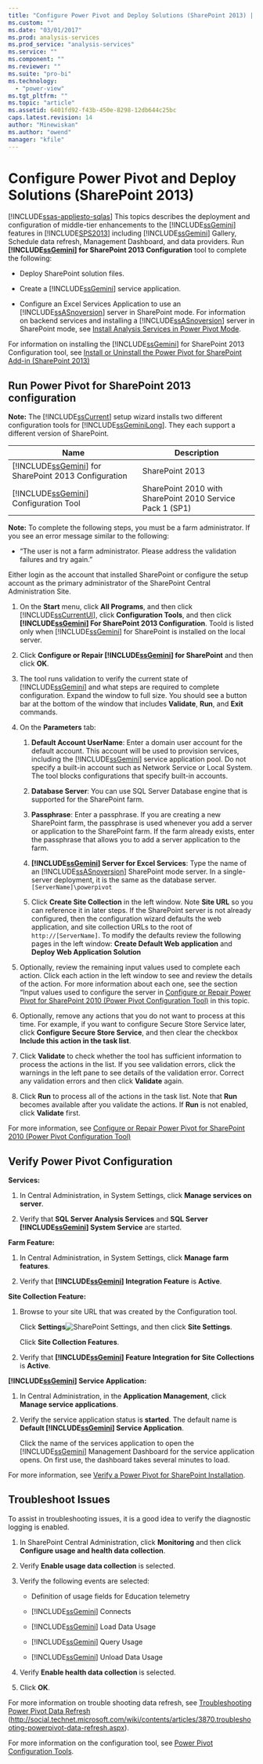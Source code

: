 ```yaml
---
title: "Configure Power Pivot and Deploy Solutions (SharePoint 2013) | Microsoft Docs"
ms.custom: ""
ms.date: "03/01/2017"
ms.prod: analysis-services
ms.prod_service: "analysis-services"
ms.service: ""
ms.component: ""
ms.reviewer: ""
ms.suite: "pro-bi"
ms.technology: 
  - "power-view"
ms.tgt_pltfrm: ""
ms.topic: "article"
ms.assetid: 6401fd92-f43b-450e-8298-12db644c25bc
caps.latest.revision: 14
author: "Minewiskan"
ms.author: "owend"
manager: "kfile"
---
```

# Configure Power Pivot and Deploy Solutions (SharePoint 2013)
[!INCLUDE[ssas-appliesto-sqlas](../../../includes/ssas-appliesto-sqlas.md)]
  This topics describes the deployment and configuration of middle-tier enhancements to the [!INCLUDE[ssGemini](../../../includes/ssgemini-md.md)] features in [!INCLUDE[SPS2013](../../../includes/sps2013-md.md)] including [!INCLUDE[ssGemini](../../../includes/ssgemini-md.md)] Gallery, Schedule data refresh, Management Dashboard, and data providers. Run **[!INCLUDE[ssGemini](../../../includes/ssgemini-md.md)] for SharePoint 2013 Configuration** tool to complete the following:  
  
-   Deploy SharePoint solution files.  
  
-   Create a [!INCLUDE[ssGemini](../../../includes/ssgemini-md.md)] service application.  
  
-   Configure an Excel Services Application to use an [!INCLUDE[ssASnoversion](../../../includes/ssasnoversion-md.md)] server in SharePoint mode. For information on backend services and installing a [!INCLUDE[ssASnoversion](../../../includes/ssasnoversion-md.md)] server in SharePoint mode, see [Install Analysis Services in Power Pivot Mode](../../../analysis-services/instances/install-windows/install-analysis-services-in-power-pivot-mode.md).  
  
 For information on installing the [!INCLUDE[ssGemini](../../../includes/ssgemini-md.md)] for SharePoint 2013 Configuration tool, see [Install or Uninstall the Power Pivot for SharePoint Add-in &#40;SharePoint 2013&#41;](../../../analysis-services/instances/install-windows/install-or-uninstall-the-power-pivot-for-sharepoint-add-in-sharepoint-2013.md)  
  
##  <a name="bkmk_run_configuration_tool"></a> Run Power Pivot for SharePoint 2013 configuration  
 **Note:** The [!INCLUDE[ssCurrent](../../../includes/sscurrent-md.md)] setup wizard installs two different configuration tools for [!INCLUDE[ssGeminiLong](../../../includes/ssgeminilong-md.md)]. They each support a different version of SharePoint.  
  
|Name|Description|  
|----------|-----------------|  
|[!INCLUDE[ssGemini](../../../includes/ssgemini-md.md)] for SharePoint 2013 Configuration|SharePoint 2013|  
|[!INCLUDE[ssGemini](../../../includes/ssgemini-md.md)] Configuration Tool|SharePoint 2010 with SharePoint 2010 Service Pack 1 (SP1)|  
  
 **Note:** To complete the following steps, you must be a farm administrator. If you see an error message similar to the following:  
  
-   “The user is not a farm administrator. Please address the validation failures and try again.”  
  
 Either login as the account that installed SharePoint or configure the setup account as the primary administrator of the SharePoint Central Administration Site.  
  
1.  On the **Start** menu, click **All Programs**, and then click [!INCLUDE[ssCurrentUI](../../../includes/sscurrentui-md.md)], click **Configuration Tools**, and then click **[!INCLUDE[ssGemini](../../../includes/ssgemini-md.md)] For SharePoint 2013 Configuration**. Toold is listed only when [!INCLUDE[ssGemini](../../../includes/ssgemini-md.md)] for SharePoint is installed on the local server.  
  
2.  Click **Configure or Repair [!INCLUDE[ssGemini](../../../includes/ssgemini-md.md)] for SharePoint** and then click **OK**.  
  
3.  The tool runs validation to verify the current state of [!INCLUDE[ssGemini](../../../includes/ssgemini-md.md)] and what steps are required to complete configuration. Expand the window to full size. You should see a button bar at the bottom of the window that includes **Validate**, **Run**, and **Exit** commands.  
  
4.  On the **Parameters** tab:  
  
    1.  **Default Account UserName**: Enter a domain user account for the default account. This account will be used to provision services, including the [!INCLUDE[ssGemini](../../../includes/ssgemini-md.md)] service application pool. Do not specify a built-in account such as Network Service or Local System. The tool blocks configurations that specify built-in accounts.  
  
    2.  **Database Server**: You can use SQL Server Database engine that is supported for the SharePoint farm.  
  
    3.  **Passphrase**: Enter a passphrase. If you are creating a new SharePoint farm, the passphrase is used whenever you add a server or application to the SharePoint farm. If the farm already exists, enter the passphrase that allows you to add a server application to the farm.  
  
    4.  **[!INCLUDE[ssGemini](../../../includes/ssgemini-md.md)] Server for Excel Services**: Type the name of an [!INCLUDE[ssASnoversion](../../../includes/ssasnoversion-md.md)] SharePoint mode server. In a single-server deployment, it is the same as the database server. `[ServerName]\powerpivot`  
  
    5.  Click **Create Site Collection** in the left window. Note **Site URL** so you can reference it in later steps. If the SharePoint server is not already configured, then the configuration wizard defaults the web application, and site collection URLs to the root of `http://[ServerName]`. To modify the defaults review the following pages in the left window: **Create Default Web application** and **Deploy Web Application Solution**  
  
5.  Optionally, review the remaining input values used to complete each action. Click each action in the left window to see and review the details of the action. For more information about each one, see the section “Input values used to configure the server in [Configure or Repair Power Pivot for SharePoint 2010 (Power Pivot Configuration Tool)](http://msdn.microsoft.com/en-us/d61f49c5-efaa-4455-98f2-8c293fa50046) in this topic.  
  
6.  Optionally, remove any actions that you do not want to process at this time. For example, if you want to configure Secure Store Service later, click **Configure Secure Store Service**, and then clear the checkbox **Include this action in the task list**.  
  
7.  Click **Validate** to check whether the tool has sufficient information to process the actions in the list. If you see validation errors, click the warnings in the left pane to see details of the validation error. Correct any validation errors and then click **Validate** again.  
  
8.  Click **Run** to process all of the actions in the task list. Note that **Run** becomes available after you validate the actions. If **Run** is not enabled, click **Validate** first.  
  
 For more information, see [Configure or Repair Power Pivot for SharePoint 2010 (Power Pivot Configuration Tool)](http://msdn.microsoft.com/en-us/d61f49c5-efaa-4455-98f2-8c293fa50046)  
  
##  <a name="bkmk_verify_powerpivot"></a> Verify Power Pivot Configuration  
 **Services:**  
  
1.  In Central Administration, in System Settings, click **Manage services on server**.  
  
2.  Verify that **SQL Server Analysis Services** and **SQL Server [!INCLUDE[ssGemini](../../../includes/ssgemini-md.md)] System Service** are started.  
  
 **Farm Feature:**  
  
1.  In Central Administration, in System Settings, click **Manage farm features**.  
  
2.  Verify that **[!INCLUDE[ssGemini](../../../includes/ssgemini-md.md)] Integration Feature** is **Active**.  
  
 **Site Collection Feature:**  
  
1.  Browse to your site URL that was created by the Configuration tool.  
  
     Click **Settings**![SharePoint Settings](../../../analysis-services/media/as-sharepoint2013-settings-gear.gif "SharePoint Settings"), and then click **Site Settings**.  
  
     Click **Site Collection Features**.  
  
2.  Verify that **[!INCLUDE[ssGemini](../../../includes/ssgemini-md.md)] Feature Integration for Site Collections** is **Active**.  
  
 **[!INCLUDE[ssGemini](../../../includes/ssgemini-md.md)] Service Application:**  
  
1.  In Central Administration, in the **Application Management**, click **Manage service applications**.  
  
2.  Verify the service application status is **started**. The default name is **Default [!INCLUDE[ssGemini](../../../includes/ssgemini-md.md)] Service Application**.  
  
     Click the name of the services application to open the [!INCLUDE[ssGemini](../../../includes/ssgemini-md.md)] Management Dashboard for the service application opens. On first use, the dashboard takes several minutes to load.  
  
 For more information, see [Verify a Power Pivot for SharePoint Installation](../../../analysis-services/instances/install-windows/verify-a-power-pivot-for-sharepoint-installation.md).  
  
##  <a name="bkmk_troubleshoot_issues"></a> Troubleshoot Issues  
 To assist in troubleshooting issues, it is a good idea to verify the diagnostic logging is enabled.  
  
1.  In SharePoint Central Administration, click **Monitoring** and then click **Configure usage and health data collection**.  
  
2.  Verify **Enable usage data collection** is selected.  
  
3.  Verify the following events are selected:  
  
    -   Definition of usage fields for Education telemetry  
  
    -   [!INCLUDE[ssGemini](../../../includes/ssgemini-md.md)] Connects  
  
    -   [!INCLUDE[ssGemini](../../../includes/ssgemini-md.md)] Load Data Usage  
  
    -   [!INCLUDE[ssGemini](../../../includes/ssgemini-md.md)] Query Usage  
  
    -   [!INCLUDE[ssGemini](../../../includes/ssgemini-md.md)] Unload Data Usage  
  
4.  Verify **Enable health data collection** is selected.  
  
5.  Click **OK**.  
  
 For more information on trouble shooting data refresh, see [Troubleshooting Power Pivot Data Refresh](http://social.technet.microsoft.com/wiki/contents/articles/3870.troubleshooting-powerpivot-data-refresh.aspx) (http://social.technet.microsoft.com/wiki/contents/articles/3870.troubleshooting-powerpivot-data-refresh.aspx).  
  
 For more information on the configuration tool, see [Power Pivot Configuration Tools](../../../analysis-services/power-pivot-sharepoint/power-pivot-configuration-tools.md).  
  
  
